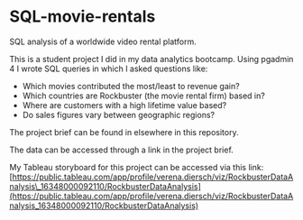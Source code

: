 # SQL-movie-rentals
SQL analysis of a worldwide video rental platform.

This is a student project I did in my data analytics bootcamp. Using pgadmin 4 I wrote SQL queries in which I asked questions like:

- Which movies contributed the most/least to revenue gain?
- Which countries are Rockbuster (the movie rental firm) based in?
- Where are customers with a high lifetime value based?
- Do sales figures vary between geographic regions?

The project brief can be found in elsewhere in this repository.

The data can be accessed through a link in the project brief.

My Tableau storyboard for this project can be accessed via this link: [https://public.tableau.com/app/profile/verena.diersch/viz/RockbusterDataAnalysis\_16348000092110/RockbusterDataAnalysis](https://public.tableau.com/app/profile/verena.diersch/viz/RockbusterDataAnalysis_16348000092110/RockbusterDataAnalysis)
